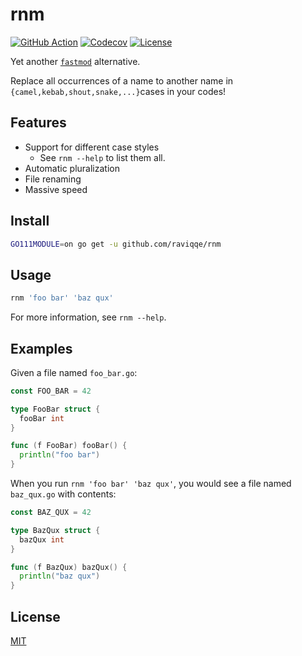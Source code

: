 # rnm

[![GitHub Action](https://img.shields.io/github/actions/workflow/status/raviqqe/rnm/test.yaml?branch=main&style=flat-square)](https://github.com/raviqqe/rnm/actions)
[![Codecov](https://img.shields.io/codecov/c/github/raviqqe/rnm.svg?style=flat-square)](https://codecov.io/gh/raviqqe/rnm)
[![License](https://img.shields.io/github/license/raviqqe/rnm.svg?style=flat-square)](LICENSE)

Yet another [`fastmod`](https://github.com/facebookincubator/fastmod) alternative.

Replace all occurrences of a name to another name in `{camel,kebab,shout,snake,...}`cases in your codes!

## Features

- Support for different case styles
  - See `rnm --help` to list them all.
- Automatic pluralization
- File renaming
- Massive speed

## Install

```sh
GO111MODULE=on go get -u github.com/raviqqe/rnm
```

## Usage

```sh
rnm 'foo bar' 'baz qux'
```

For more information, see `rnm --help`.

## Examples

Given a file named `foo_bar.go`:

```go
const FOO_BAR = 42

type FooBar struct {
  fooBar int
}

func (f FooBar) fooBar() {
  println("foo bar")
}
```

When you run `rnm 'foo bar' 'baz qux'`, you would see a file named `baz_qux.go` with contents:

```go
const BAZ_QUX = 42

type BazQux struct {
  bazQux int
}

func (f BazQux) bazQux() {
  println("baz qux")
}
```

## License

[MIT](LICENSE)
